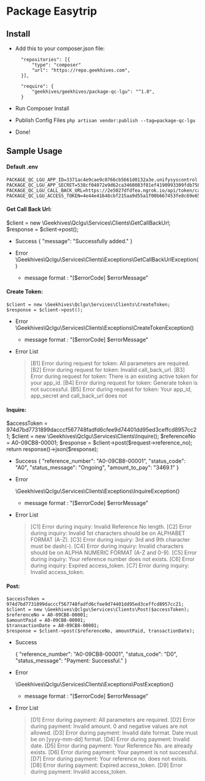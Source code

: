 <h1>Package Easytrip</h1>

## Install
- Add this to your composer.json file:
   
        "repositories": [{
            "type": "composer"
            "url": "https://repo.geekhives.com",         
        }],
    
        "require": {
            "geekhives/geekhives/package-qc-lgu": "^1.0",
        }
    
- Run Composer Install

- Publish Config Files `php artisan vendor:publish --tag=package-qc-lgu`

- Done!

## Sample Usage
<h4> Default .env </h4>

    PACKAGE_QC_LGU_APP_ID=3371ac4e9cae9c0766cb5661d0132a3e.unifysyscontrol.com
    PACKAGE_QC_LGU_APP_SECRET=538cf04072e9d62ca3460083f81ef4190993309fdb7583573ef16ecad1068354
    PACKAGE_QC_LGU_CALL_BACK_URL=https://2e5027dfdfea.ngrok.io/api/token/callback
    PACKAGE_QC_LGU_ACCESS_TOKEN=4e44e41648cbf215aa9d55a1f00b667453fe8c69e65a21eaf0a15a0b318f8d31

<h4>Get Call Back Url:</h4>    
    $client = new \Geekhives\Qclgu\Services\Clients\GetCallBackUrl;
    $response = $client->post();

- Success
    {
        "message": "Successfully added."
    }

- Error
    \Geekhives\Qclgu\Services\Clients\Exceptions\GetCallBackUrlException()
    * message format : "[$errorCode] $errorMessage"

<h4>Create Token:</h4>
        
    $client = new \Geekhives\Qclgu\Services\Clients\CreateToken;
    $response = $client->post();

- Error
    \Geekhives\Qclgu\Services\Clients\Exceptions\CreateTokenException()
    * message format : "[$errorCode] $errorMessage"

- Error List
    >[B1] Error during request for token: All parameters are required.
    >[B2] Error during request for token: Invalid call_back_url.
    >[B3] Error during request for token: There is an existing active token for your app_id.
    >[B4] Error during request for token: Generate token is not successful.
    >[B5] Error during request for token: Your app_id, app_secret and call_back_url does not
 
<h4>Inquire:</h4>
    $accessToken = 974d7bd7731899dacccf567748fadfd6cfee9d74401dd95ed3ceffcd8957cc21;
    $client = new \Geekhives\Qclgu\Services\Clients\Inquire();
    $referenceNo = A0-09CB8-00001;
    $response = $client->post($request->reference_no);
    return response()->json($response);

- Success
    {
        "reference_number": "A0-09CB8-00001",
        "status_code": "A0",
        "status_message": "Ongoing",
        "amount_to_pay": "3469.1"
    }

- Error

    \Geekhives\Qclgu\Services\Clients\Exceptions\InquireException()
    * message format : "[$errorCode] $errorMessage"

    
- Error List
    >[C1] Error during inquiry: Invalid Reference No length.
    >[C2] Error during inquiry: Invalid 1st characters should be on ALPHABET FORMAT (A-Z).
    >[C3] Error during inquiry: 3rd and 9th character must be dash(-).
    >[C4] Error during inquiry: Invalid characters should be on ALPHA NUMERIC FORMAT (A-Z and 0-9).
    >[C5] Error during inquiry: Your reference number does not exists.
    >[C6] Error during inquiry: Expired access_token.
    >[C7] Error during inquiry: Invalid access_token.

<h4>Post:</h4>
        
    $accessToken = 974d7bd7731899dacccf567748fadfd6cfee9d74401dd95ed3ceffcd8957cc21;
    $client = new \Geekhives\Qclgu\Services\Clients\Post($accessToken);
    $referenceNo = A0-09CB8-00001;
    $amountPaid = A0-09CB8-00001;
    $transactionDate = A0-09CB8-00001;
    $response = $client->post($referenceNo, amountPaid, transactionDate);

- Success

    {
        "reference_number": "A0-09CB8-00001",
        "status_code": "D0",
        "status_message": "Payment: Successful."
    }

- Error

    \Geekhives\Qclgu\Services\Clients\Exceptions\PostException()
    * message format : "[$errorCode] $errorMessage"

    
- Error List
    >[D1] Error during payment: All parameters are required.
    >[D2] Error during payment: Invalid amount. 0 and negative values are not allowed.
    >[D3] Error during payment: Invalid date format. Date must be on [yyyy-mm-dd] format.
    >[D4] Error during payment: Invalid date.
    >[D5] Error during payment: Your Reference No. are already exists.
    >[D6] Error during payment: Your payment is not successful.
    >[D7] Error during payment: Your reference no. does not exists.
    >[D8] Error during payment: Expired access_token.
    >[D9] Error during payment: Invalid access_token.

